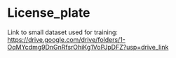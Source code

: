 # License_plate

Link to small dataset used for training:
https://drive.google.com/drive/folders/1-OqMYcdmg9DnGnRfsrOhiKg1VoPJpDFZ?usp=drive_link
